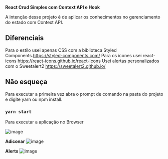 **React Crud Simples com Context API e Hook**

A intenção desse projeto é de aplicar os conhecimentos no gerenciamento do estado com Context API.

## Diferenciais

Para o estilo usei apenas CSS com a biblioteca Styled Components.https://styled-components.com/
Para os ícones usei react-icons https://react-icons.github.io/react-icons
Usei alertas personalizados com o Sweetalert2  https://sweetalert2.github.io/

## Não esqueça
Para executar a primeira vez abra o prompt de comando na pasta do projeto e digite yarn ou npm install.

### `yarn start`
Para executar a aplicação no Browser

![image](https://user-images.githubusercontent.com/46347115/107082704-59f63480-67d3-11eb-8f5c-d76f3ef5f3cc.png)

**Adiconar**
![image](https://user-images.githubusercontent.com/46347115/107082792-798d5d00-67d3-11eb-8a8d-0fa8485ae1ba.png)

**Alerts**
![image](https://user-images.githubusercontent.com/46347115/107082868-93c73b00-67d3-11eb-8f00-c032221c287d.png)

